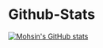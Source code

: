 # Github-Stats
[![Mohsin's GitHub stats](https://github-readme-stats.vercel.app/api?username=mohsinkhn)](https://github.com/anuraghazra/github-readme-stats)
